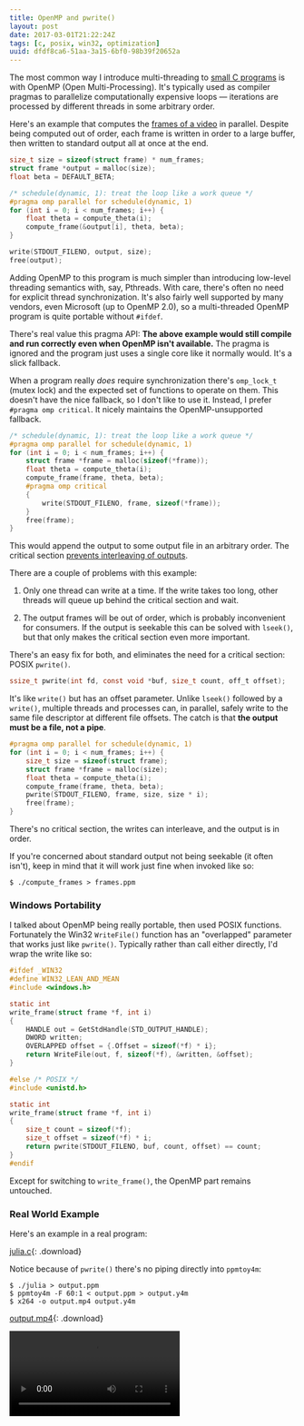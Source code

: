 ```yaml
---
title: OpenMP and pwrite()
layout: post
date: 2017-03-01T21:22:24Z
tags: [c, posix, win32, optimization]
uuid: dfdf8ca6-51aa-3a15-6bf0-98b39f20652a
---
```


The most common way I introduce multi-threading to [small C
programs][simd] is with OpenMP (Open Multi-Processing). It's typically
used as compiler pragmas to parallelize computationally expensive
loops — iterations are processed by different threads in some
arbitrary order.

Here's an example that computes the [frames of a video][video] in
parallel. Despite being computed out of order, each frame is written
in order to a large buffer, then written to standard output all at
once at the end.

~~~c
size_t size = sizeof(struct frame) * num_frames;
struct frame *output = malloc(size);
float beta = DEFAULT_BETA;

/* schedule(dynamic, 1): treat the loop like a work queue */
#pragma omp parallel for schedule(dynamic, 1)
for (int i = 0; i < num_frames; i++) {
    float theta = compute_theta(i);
    compute_frame(&output[i], theta, beta);
}

write(STDOUT_FILENO, output, size);
free(output);
~~~

Adding OpenMP to this program is much simpler than introducing
low-level threading semantics with, say, Pthreads. With care, there's
often no need for explicit thread synchronization. It's also fairly
well supported by many vendors, even Microsoft (up to OpenMP 2.0), so
a multi-threaded OpenMP program is quite portable without `#ifdef`.

There's real value this pragma API: **The above example would still
compile and run correctly even when OpenMP isn't available.** The
pragma is ignored and the program just uses a single core like it
normally would. It's a slick fallback.

When a program really *does* require synchronization there's
`omp_lock_t` (mutex lock) and the expected set of functions to operate
on them. This doesn't have the nice fallback, so I don't like to use
it. Instead, I prefer `#pragma omp critical`. It nicely maintains the
OpenMP-unsupported fallback.

~~~c
/* schedule(dynamic, 1): treat the loop like a work queue */
#pragma omp parallel for schedule(dynamic, 1)
for (int i = 0; i < num_frames; i++) {
    struct frame *frame = malloc(sizeof(*frame));
    float theta = compute_theta(i);
    compute_frame(frame, theta, beta);
    #pragma omp critical
    {
        write(STDOUT_FILENO, frame, sizeof(*frame));
    }
    free(frame);
}
~~~

This would append the output to some output file in an arbitrary
order. The critical section [prevents interleaving of
outputs][append].

There are a couple of problems with this example:

1. Only one thread can write at a time. If the write takes too long,
   other threads will queue up behind the critical section and wait.

2. The output frames will be out of order, which is probably
   inconvenient for consumers. If the output is seekable this can be
   solved with `lseek()`, but that only makes the critical section
   even more important.

There's an easy fix for both, and eliminates the need for a critical
section: POSIX `pwrite()`.

~~~c
ssize_t pwrite(int fd, const void *buf, size_t count, off_t offset);
~~~

It's like `write()` but has an offset parameter. Unlike `lseek()`
followed by a `write()`, multiple threads and processes can, in
parallel, safely write to the same file descriptor at different file
offsets. The catch is that **the output must be a file, not a pipe**.

~~~c
#pragma omp parallel for schedule(dynamic, 1)
for (int i = 0; i < num_frames; i++) {
    size_t size = sizeof(struct frame);
    struct frame *frame = malloc(size);
    float theta = compute_theta(i);
    compute_frame(frame, theta, beta);
    pwrite(STDOUT_FILENO, frame, size, size * i);
    free(frame);
}
~~~

There's no critical section, the writes can interleave, and the output
is in order.

If you're concerned about standard output not being seekable (it often
isn't), keep in mind that it will work just fine when invoked like so:

    $ ./compute_frames > frames.ppm

### Windows Portability

I talked about OpenMP being really portable, then used POSIX
functions. Fortunately the Win32 `WriteFile()` function has an
"overlapped" parameter that works just like `pwrite()`. Typically
rather than call either directly, I'd wrap the write like so:

~~~c
#ifdef _WIN32
#define WIN32_LEAN_AND_MEAN
#include <windows.h>

static int
write_frame(struct frame *f, int i)
{
    HANDLE out = GetStdHandle(STD_OUTPUT_HANDLE);
    DWORD written;
    OVERLAPPED offset = {.Offset = sizeof(*f) * i};
    return WriteFile(out, f, sizeof(*f), &written, &offset);
}

#else /* POSIX */
#include <unistd.h>

static int
write_frame(struct frame *f, int i)
{
    size_t count = sizeof(*f);
    size_t offset = sizeof(*f) * i;
    return pwrite(STDOUT_FILENO, buf, count, offset) == count;
}
#endif
~~~

Except for switching to `write_frame()`, the OpenMP part remains
untouched.

### Real World Example

Here's an example in a real program:

[julia.c][gist]{: .download}

Notice because of `pwrite()` there's no piping directly into
`ppmtoy4m`:

    $ ./julia > output.ppm
    $ ppmtoy4m -F 60:1 < output.ppm > output.y4m
    $ x264 -o output.mp4 output.y4m

[output.mp4][alt]{: .download}

<video src="http://skeeto.s3.amazonaws.com/share/julia-256.mp4"
       controls="" loop="" crossorigin="anonymous">
</video>


[append]: /blog/2016/08/03/
[simd]: /blog/2015/07/10/
[video]: /blog/2011/11/28/
[gist]: https://gist.github.com/skeeto/d7e17bb2aa40907a3405c3933cb1f936
[alt]: /video/?v=julia-256
